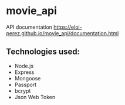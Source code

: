 # movie_api


API documentation https://eloi-perez.github.io/movie_api/documentation.html


## Technologies used:
* Node.js
* Express
* Mongoose
* Passport
* bcrypt
* Json Web Token
